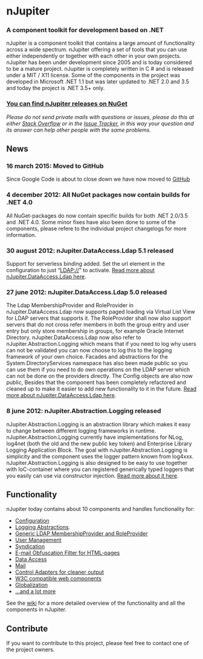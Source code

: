 nJupiter
========
### A component toolkit for development based on .NET

nJupiter is a component toolkit that contains a large amount of
functionality across a wide spectrum. nJupiter offering a set of tools
that you can use either independently or together with each other in
your own projects. nJupiter has been under development since 2005 and is
today considered to be a mature project. nJupiter is completely written
in C \# and is released under a MIT / X11 license. Some of the
components in the project was developed in Microsoft .NET 1.1 but was
later updated to .NET 2.0 and 3.5 and today the project is .NET 3.5+
only.

### [You can find nJupiter releases on NuGet](https://nuget.org/packages?q=njupiter)

*Please do not send private mails with questions or issues, please do
 this at either [Stack Overflow](http://stackoverflow.com/) or in the
 [Issue Tracker](https://github.com/njupiter/njupiter/issues), in
 this way your question and its answer can help other people with the
 same problems.*

News
----

### 16 march 2015: Moved to GitHub

Since Google Code is about to close down we have now moved to [GitHub](https://github.com/njupiter/njupiter)

### 4 december 2012: All NuGet packages now contain builds for .NET 4.0

All NuGet-packages do now contain specific builds for both .NET 2.0/3.5
and .NET 4.0. Some minor fixes have also been done to some of the
components, please refere to the individual project changelogs for more
information.

### 30 august 2012: nJupiter.DataAccess.Ldap 5.1 released

Support for serverless binding added. Set the url element in the
configuration to just “<LDAP://>” to activate. [Read more about nJupiter.DataAccess.Ldap here](https://github.com/njupiter/njupiter/wiki/nJupiter.DataAccess.Ldap).

### 27 june 2012: nJupiter.DataAccess.Ldap 5.0 released

The Ldap MembershipProvider and RoleProvider in nJupiter.DataAccess.Ldap
now supports paged loading via Virtual List View for LDAP servers that
supports it. The RoleProvider shall now also support servers that do not
cross refer members in both the group entry and user entry but only
store membership in groups, for example Oracle Internet Directory.
nJupiter.DataAccess.Ldap now also refer to nJupiter.Abstraction.Logging
which means that if you need to log why users can not be validated you
can now choose to log this to the logging framework of your own choice.
Facades and abstractions for the System.DirectoryServices namespace has
also been made public so you can use them if you need to do own
operations on the LDAP server which can not be done on the providers
directly. The Config objects are also now public, Besides that the
component has been completely refactored and cleaned up to make it
easier to add new functionality to it in the future.
[Read more about nJupiter.DataAccess.Ldap here](https://github.com/njupiter/njupiter/wiki/nJupiter.DataAccess.Ldap).

### 8 june 2012: nJupiter.Abstraction.Logging released

nJupiter.Abstraction.Logging is an abstraction library which makes it
easy to change between different logging frameworks in runtime.
nJupiter.Abstraction.Logging currently have implementations for NLog,
log4net (both the old and the new public key token) and Enterprise
Library Logging Application Block. The goal with
nJupiter.Abstraction.Logging is simplicity and the component uses the
logger pattern known from log4xxx. nJupiter.Abstraction.Logging is also
designed to be easy to use together with IoC-container where you can
registered generically typed loggers that you easily can use via
constructor injection. [Read more about it
here](https://github.com/njupiter/njupiter/wiki/nJupiter.Abstraction.Logging).

Functionality
-------------

nJupiter today contains about 10 components and handles functionality
for:

-   [Configuration](https://github.com/njupiter/njupiter/wiki/nJupiter.Configuration)
-   [Logging Abstractions](https://github.com/njupiter/njupiter/wiki/nJupiter.Abstraction.Logging).
-   [Generic LDAP MembershipProvider and RoleProvider](https://github.com/njupiter/njupiter/wiki/nJupiter.DataAccess.Ldap)
-   [User Management](https://github.com/njupiter/njupiter/wiki/nJupiterDataAccess.Users)
-   [Syndication](https://github.com/njupiter/njupiter/wiki/nJupiter.Web.Syndication)
-   [E-mail Obfuscation Filter for HTML-pages](https://github.com/njupiter/njupiter/wiki/nJupiter.Web.UI.EmailObfuscator)
-   [Data Access](https://github.com/njupiter/njupiter/wiki/nJupiter.DataAccess)
-   [Mail](https://github.com/njupiter/njupiter/wiki/nJupiter.Net.Mail)
-   [Control Adapters for cleaner output](https://github.com/njupiter/njupiter/wiki/nJupiter.Web.UI)
-   [W3C compatible web components](https://github.com/njupiter/njupiter/wiki/nJupiter.Web.UI)
-   [Globalization](https://github.com/njupiter/njupiter/wiki/nJupiter.Globalization)
-   [...and a lot more](https://github.com/njupiter/njupiter/wiki)

See the [wiki](https://github.com/njupiter/njupiter/wiki) for a more detailed overview of the functionality and all the components
in nJupiter.

Contribute
----------

If you want to contribute to this project, please feel free to contact
one of the project owners.
